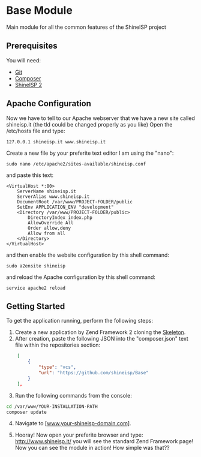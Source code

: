 # Base Module
Main module for all the common features of the ShineISP project

## Prerequisites
You will need:
* [Git](http://git-scm.com/)
* [Composer](https://getcomposer.org/)
* [ShineISP 2](http://www.shineisp.com)

## Apache Configuration

Now we have to tell to our Apache webserver that we have a new site called shineisp.it (the tld could be changed properly as you like)
Open the /etc/hosts file and type:

    127.0.0.1 shineisp.it www.shineisp.it

Create a new file by your preferite text editor I am using the "nano":

    sudo nano /etc/apache2/sites-available/shineisp.conf

and paste this text:

	<VirtualHost *:80>
		ServerName shineisp.it
		ServerAlias www.shineisp.it
		DocumentRoot /var/www/PROJECT-FOLDER/public
		SetEnv APPLICATION_ENV "development"
		<Directory /var/www/PROJECT-FOLDER/public>
		    DirectoryIndex index.php
		    AllowOverride All
		    Order allow,deny
		    Allow from all
		</Directory>
	</VirtualHost>

and then enable the website configuration by this shell command:

    sudo a2ensite shineisp

and reload the Apache configuration by this shell command:

    service apache2 reload

## Getting Started
To get the application running, perform the following steps:

1. Create a new application by Zend Framework 2 cloning the [Skeleton](http://framework.zend.com/manual/current/en/user-guide/skeleton-application.html).
2. After creation, paste the following JSON into the "composer.json" text file within the repositories section:

```json
    [
        {
            "type": "vcs",
            "url": "https://github.com/shineisp/Base"
        }
    ],
```
3. Run the following commands from the console:

  ```bash
  cd /var/www/YOUR-INSTALLATION-PATH
  composer update
  ```

4. Navigate to [www.your-shineisp-domain.com].

5. Hooray! Now open your preferite browser and type: http://www.shineisp.it/ you will see the standard Zend Framework page! Now you can see the module in action! How simple was that??
